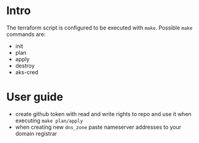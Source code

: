 # Intro
The terraform script is configured to be executed with `make`. Possible `make` commands are:
- init
- plan
- apply
- destroy
- aks-cred

# User guide
- create github token with read and write rights to repo and use it when executing `make plan/apply`
- when creating new `dns_zone` paste nameserver addresses to your domain registrar
